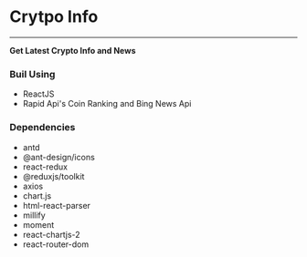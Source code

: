# Crytpo Info
---
**Get Latest Crypto Info and News**

### Buil Using
- ReactJS
- Rapid Api's Coin Ranking and Bing News Api
 
### Dependencies

- antd
- @ant-design/icons 
- react-redux 
- @reduxjs/toolkit 
- axios 
- chart.js 
- html-react-parser  
- millify 
- moment 
- react-chartjs-2
- react-router-dom